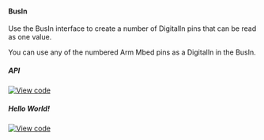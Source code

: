#### BusIn

Use the BusIn interface to create a number of DigitalIn pins that can be read as one value.

You can use any of the numbered Arm Mbed pins as a DigitalIn in the BusIn.

##### API

[![View code](https://www.mbed.com/embed/?type=library)](https://docs.mbed.com/docs/mbed-os-api/en/mbed-os-5.5/api/classmbed_1_1BusIn.html)

##### Hello World!

[![View code](https://www.mbed.com/embed/?url=https://developer.mbed.org/teams/mbed_example/code/BusIn_HelloWorld/)](https://developer.mbed.org/teams/mbed_example/code/BusIn_HelloWorld/file/2ec7138ea637/main.cpp) 
